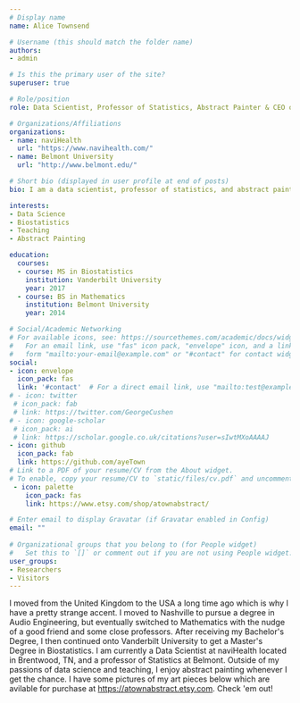 ```yaml
---
# Display name
name: Alice Townsend

# Username (this should match the folder name)
authors:
- admin

# Is this the primary user of the site?
superuser: true

# Role/position
role: Data Scientist, Professor of Statistics, Abstract Painter & CEO of Kogu

# Organizations/Affiliations
organizations:
- name: naviHealth
  url: "https://www.navihealth.com/"
- name: Belmont University
  url: "http://www.belmont.edu/"

# Short bio (displayed in user profile at end of posts)
bio: I am a data scientist, professor of statistics, and abstract painter.

interests:
- Data Science
- Biostatistics
- Teaching
- Abstract Painting

education:
  courses:
  - course: MS in Biostatistics
    institution: Vanderbilt University
    year: 2017
  - course: BS in Mathematics
    institution: Belmont University
    year: 2014

# Social/Academic Networking
# For available icons, see: https://sourcethemes.com/academic/docs/widgets/#icons
#   For an email link, use "fas" icon pack, "envelope" icon, and a link in the
#   form "mailto:your-email@example.com" or "#contact" for contact widget.
social:
- icon: envelope
  icon_pack: fas
  link: '#contact'  # For a direct email link, use "mailto:test@example.org".
# - icon: twitter
 # icon_pack: fab
 # link: https://twitter.com/GeorgeCushen
# - icon: google-scholar
 # icon_pack: ai
 # link: https://scholar.google.co.uk/citations?user=sIwtMXoAAAAJ
- icon: github
  icon_pack: fab
  link: https://github.com/ayeTown
# Link to a PDF of your resume/CV from the About widget.
# To enable, copy your resume/CV to `static/files/cv.pdf` and uncomment the lines below.  
 - icon: palette
    icon_pack: fas
    link: https://www.etsy.com/shop/atownabstract/

# Enter email to display Gravatar (if Gravatar enabled in Config)
email: ""
  
# Organizational groups that you belong to (for People widget)
#   Set this to `[]` or comment out if you are not using People widget.  
user_groups:
- Researchers
- Visitors
---
```


I moved from the United Kingdom to the USA a long time ago which is why I have a pretty strange accent. I moved to Nashville to pursue a degree in Audio Engineering, but eventually switched to Mathematics with the nudge of a good friend and some close professors. After receiving my Bachelor's Degree, I then continued onto Vanderbilt University to get a Master's Degree in Biostatistics. I am currently a Data Scientist at naviHealth located in Brentwood, TN, and a professor of Statistics at Belmont. Outside of my passions of data science and teaching, I enjoy abstract painting whenever I get the chance. I have some pictures of my art pieces below which are avilable for purchase at https://atownabstract.etsy.com. Check 'em out!
